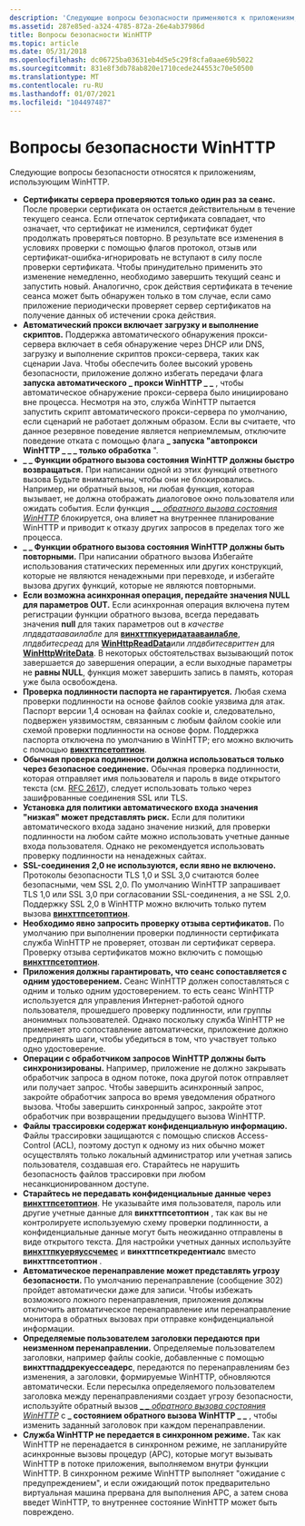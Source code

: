 ```yaml
---
description: 'Следующие вопросы безопасности применяются к приложениям, использующим WinHTTP: сертификаты сервера проверяются только один раз за сеанс.'
ms.assetid: 287e85ed-a324-4785-872a-26e4ab37986d
title: Вопросы безопасности WinHTTP
ms.topic: article
ms.date: 05/31/2018
ms.openlocfilehash: dc06725ba03631eb4d5e5c29f8cfa0aae69b5022
ms.sourcegitcommit: 831e8f3db78ab820e1710cede244553c70e50500
ms.translationtype: MT
ms.contentlocale: ru-RU
ms.lasthandoff: 01/07/2021
ms.locfileid: "104497487"
---
```

# <a name="winhttp-security-considerations"></a>Вопросы безопасности WinHTTP

Следующие вопросы безопасности относятся к приложениям, использующим WinHTTP.

-   **Сертификаты сервера проверяются только один раз за сеанс.** После проверки сертификата он остается действительным в течение текущего сеанса. Если отпечаток сертификата совпадает, что означает, что сертификат не изменился, сертификат будет продолжать проверяться повторно. В результате все изменения в условиях проверки с помощью флагов протокол, отзыв или сертификат-ошибка-игнорировать не вступают в силу после проверки сертификата. Чтобы принудительно применить это изменение немедленно, необходимо завершить текущий сеанс и запустить новый. Аналогично, срок действия сертификата в течение сеанса может быть обнаружен только в том случае, если само приложение периодически проверяет сервер сертификатов на получение данных об истечении срока действия.
-   **Автоматический прокси включает загрузку и выполнение скриптов.** Поддержка автоматического обнаружения прокси-сервера включает в себя обнаружение через DHCP или DNS, загрузку и выполнение скриптов прокси-сервера, таких как сценарии Java. Чтобы обеспечить более высокий уровень безопасности, приложение должно избегать передачи флага **запуска автоматического \_ прокси WinHTTP \_ \_** , чтобы автоматическое обнаружение прокси-сервера было инициировано вне процесса. Несмотря на это, служба WinHTTP пытается запустить скрипт автоматического прокси-сервера по умолчанию, если сценарий не работает должным образом. Если вы считаете, что данное резервное поведение является неприемлемым, отключите поведение отката с помощью флага **\_ запуска "автопрокси WinHTTP \_ \_ \_ только обработка** ".
-   **\_ \_ Функции обратного вызова состояния WinHTTP должны быстро возвращаться.** При написании одной из этих функций ответного вызова Будьте внимательны, чтобы они не блокировались. Например, ни обратный вызов, ни любая функция, которая вызывает, не должна отображать диалоговое окно пользователя или ожидать события. Если функция [*\_ \_ обратного вызова состояния WinHTTP*](/windows/win32/api/winhttp/nc-winhttp-winhttp_status_callback) блокируется, она влияет на внутреннее планирование WinHTTP и приводит к отказу других запросов в пределах того же процесса.
-   **\_ \_ Функции обратного вызова состояния WinHTTP должны быть повторными.** При написании обратного вызова Избегайте использования статических переменных или других конструкций, которые не являются ненадежными при перевходе, и избегайте вызова других функций, которые не являются повторными.
-   **Если возможна асинхронная операция, передайте значения NULL для параметров OUT.** Если асинхронная операция включена путем регистрации функции обратного вызова, всегда передавать значения **null** для таких параметров out в *качестве лпдвдатааваилабле* для [**винхттпкуеридатааваилабле**](/windows/desktop/api/Winhttp/nf-winhttp-winhttpquerydataavailable), *лпдвбитесреад* для [**WinHttpReadData**](/windows/desktop/api/Winhttp/nf-winhttp-winhttpreaddata)или *лпдвбитесвриттен* для [**WinHttpWriteData**](/windows/desktop/api/Winhttp/nf-winhttp-winhttpwritedata). В некоторых обстоятельствах вызывающий поток завершается до завершения операции, а если выходные параметры не **равны NULL**, функция может завершить запись в память, которая уже была освобождена.
-   **Проверка подлинности паспорта не гарантируется.** Любая схема проверки подлинности на основе файлов cookie уязвима для атак. Паспорт версии 1,4 основан на файлах cookie и, следовательно, подвержен уязвимостям, связанным с любым файлом cookie или схемой проверки подлинности на основе форм. Поддержка паспорта отключена по умолчанию в WinHTTP; его можно включить с помощью [**винхттпсетоптион**](/windows/desktop/api/Winhttp/nf-winhttp-winhttpsetoption).
-   **Обычная проверка подлинности должна использоваться только через безопасное соединение.** Обычная проверка подлинности, которая отправляет имя пользователя и пароль в виде открытого текста (см. [RFC 2617](https://www.ietf.org/rfc/rfc2617.txt)), следует использовать только через зашифрованные соединения SSL или TLS.
-   **Установка для политики автоматического входа значения "низкая" может представлять риск.** Если для политики автоматического входа задано значение низкий, для проверки подлинности на любом сайте можно использовать учетные данные входа пользователя. Однако не рекомендуется использовать проверку подлинности на ненадежных сайтах.
-   **SSL-соединения 2,0 не используются, если явно не включено.** Протоколы безопасности TLS 1,0 и SSL 3,0 считаются более безопасными, чем SSL 2,0. По умолчанию WinHTTP запрашивает TLS 1,0 или SSL 3,0 при согласовании SSL-соединения, а не SSL 2,0. Поддержку SSL 2,0 в WinHTTP можно включить только путем вызова [**винхттпсетоптион**](/windows/desktop/api/Winhttp/nf-winhttp-winhttpsetoption).
-   **Необходимо явно запросить проверку отзыва сертификатов.** По умолчанию при выполнении проверки подлинности сертификата служба WinHTTP не проверяет, отозван ли сертификат сервера. Проверку отзыва сертификатов можно включить с помощью [**винхттпсетоптион**](/windows/desktop/api/Winhttp/nf-winhttp-winhttpsetoption).
-   **Приложения должны гарантировать, что сеанс сопоставляется с одним удостоверением.** Сеанс WinHTTP должен сопоставляться с одним и только одним удостоверением. то есть сеанс WinHTTP используется для управления Интернет-работой одного пользователя, прошедшего проверку подлинности, или группы анонимных пользователей. Однако поскольку служба WinHTTP не применяет это сопоставление автоматически, приложение должно предпринять шаги, чтобы убедиться в том, что участвует только одно удостоверение.
-   **Операции с обработчиком запросов WinHTTP должны быть синхронизированы.** Например, приложение не должно закрывать обработчик запроса в одном потоке, пока другой поток отправляет или получает запрос. Чтобы завершить асинхронный запрос, закройте обработчик запроса во время уведомления обратного вызова. Чтобы завершить синхронный запрос, закройте этот обработчик при возвращении предыдущего вызова WinHTTP.
-   **Файлы трассировки содержат конфиденциальную информацию.** Файлы трассировки защищаются с помощью списков Access-Control (ACL), поэтому доступ к одному из них обычно может осуществлять только локальный администратор или учетная запись пользователя, создавшая его. Старайтесь не нарушить безопасность файлов трассировки при любом несанкционированном доступе.
-   **Старайтесь не передавать конфиденциальные данные через** [**винхттпсетоптион**](/windows/desktop/api/Winhttp/nf-winhttp-winhttpsetoption). Не указывайте имя пользователя, пароль или другие учетные данные для **винхттпсетоптион** , так как вы не контролируете используемую схему проверки подлинности, а конфиденциальные данные могут быть неожиданно отправлены в виде открытого текста. Для настройки учетных данных используйте [**винхттпкуеряуссчемес**](/windows/desktop/api/Winhttp/nf-winhttp-winhttpqueryauthschemes) и **винхттпсеткредентиалс** вместо **винхттпсетоптион** .
-   **Автоматическое перенаправление может представлять угрозу безопасности.** По умолчанию перенаправление (сообщение 302) пройдет автоматически даже для записи. Чтобы избежать возможного ложного перенаправления, приложения должны отключить автоматическое перенаправление или перенаправление монитора в обратных вызовах при отправке конфиденциальной информации.
-   **Определяемые пользователем заголовки передаются при неизменном перенаправлении.** Определяемые пользователем заголовки, например файлы cookie, добавленные с помощью **винхттпаддрекуессеадерс**, передаются по перенаправлениям без изменения, а заголовки, формируемые WinHTTP, обновляются автоматически. Если пересылка определяемого пользователем заголовка между перенаправлениями создает угрозу безопасности, используйте обратный вызов [*\_ \_ обратного вызова состояния WinHTTP*](/windows/win32/api/winhttp/nc-winhttp-winhttp_status_callback) с **\_ состоянием обратного вызова WinHTTP \_ \_** , чтобы изменить заданный заголовок при каждом перенаправлении.
-   **Служба WinHTTP не передается в синхронном режиме.** Так как WinHTTP не перенадается в синхронном режиме, не запланируйте асинхронные вызовы процедур (APC), которые могут вызывать WinHTTP в потоке приложения, выполняемом внутри функции WinHTTP. В синхронном режиме WinHTTP выполняет "ожидание с предупреждением", и если ожидающий поток предварительно виртуальная машина прервана для выполнения APC, а затем снова введет WinHTTP, то внутреннее состояние WinHTTP может быть повреждено.

 

 
